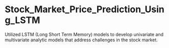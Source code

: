 # Stock_Market_Price_Prediction_Using_LSTM
Utilized LSTM (Long Short Term Memory) models to develop univariate and multivariate analytic models that address challenges in the stock market.
